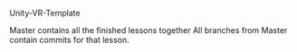 Unity-VR-Template

Master contains all the finished lessons together
All branches from Master contain commits for that lesson.
